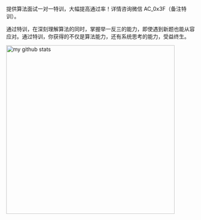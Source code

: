 提供算法面试一对一特训，大幅提高通过率！详情咨询微信 AC_0x3F（备注特训）。

通过特训，在深刻理解算法的同时，掌握举一反三的能力，即使遇到新题也能从容应对。通过特训，你获得的不仅是算法能力，还有系统思考的能力，受益终生。

<p align="left">
  <img src="https://github-readme-stats.vercel.app/api?username=EndlessCheng&show_icons=true&theme=tokyonight" alt="my github stats" width="450"/>&nbsp;
 <!-- <img src="https://github-readme-stats.vercel.app/api/top-langs/?username=EndlessCheng&layout=compact&theme=tokyonight" alt="languages" height="177"> -->
</p>

<!--
**EndlessCheng/EndlessCheng** is a ✨ _special_ ✨ repository because its `README.md` (this file) appears on your GitHub profile.

Here are some ideas to get you started:

- 🔭 I’m currently working on ...
- 🌱 I’m currently learning ...
- 👯 I’m looking to collaborate on ...
- 🤔 I’m looking for help with ...
- 💬 Ask me about ...
- 📫 How to reach me: ...
- 😄 Pronouns: ...
- ⚡ Fun fact: ...
-->
